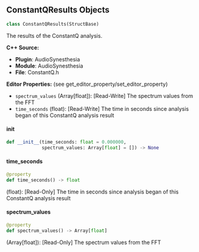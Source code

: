 ## ConstantQResults Objects

```python
class ConstantQResults(StructBase)
```

The results of the ConstantQ analysis.

**C++ Source:**

- **Plugin**: AudioSynesthesia
- **Module**: AudioSynesthesia
- **File**: ConstantQ.h

**Editor Properties:** (see get_editor_property/set_editor_property)

- ``spectrum_values`` (Array[float]):  [Read-Write] The spectrum values from the FFT
- ``time_seconds`` (float):  [Read-Write] The time in seconds since analysis began of this ConstantQ analysis result

<a id="unreal.ConstantQResults.__init__"></a>

#### __init__

```python
def __init__(time_seconds: float = 0.000000,
             spectrum_values: Array[float] = []) -> None
```

<a id="unreal.ConstantQResults.time_seconds"></a>

#### time_seconds

```python
@property
def time_seconds() -> float
```

(float):  [Read-Only] The time in seconds since analysis began of this ConstantQ analysis result

<a id="unreal.ConstantQResults.spectrum_values"></a>

#### spectrum_values

```python
@property
def spectrum_values() -> Array[float]
```

(Array[float]):  [Read-Only] The spectrum values from the FFT

<a id="unreal.LoudnessResults"></a>